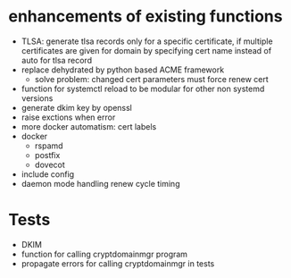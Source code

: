# enhancements of existing functions

* TLSA: generate tlsa records only for a specific certificate, if multiple certificates are given for domain by specifying cert name instead of auto for tlsa record
* replace dehydrated by python based ACME framework
  * solve problem: changed cert parameters must force renew cert
* function for systemctl reload to be modular for other non systemd versions
* generate dkim key by openssl
* raise exctions when error
* more docker automatism: cert labels
* docker
  * rspamd
  * postfix
  * dovecot
* include config
* daemon mode handling renew cycle timing


# Tests

* DKIM
* function for calling cryptdomainmgr program
* propagate errors for calling cryptdomainmgr in tests

